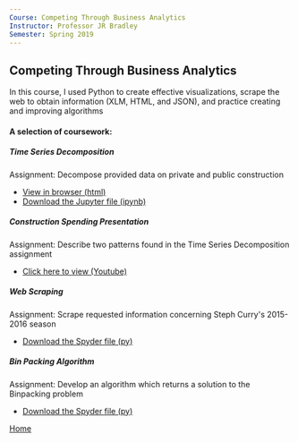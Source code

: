 ```yaml
---
Course: Competing Through Business Analytics
Instructor: Professor JR Bradley
Semester: Spring 2019
---
```


## Competing Through Business Analytics
In this course, I used Python to create effective visualizations, scrape the web to obtain information (XLM, HTML, and JSON), and practice creating and improving algorithms


#### A selection of coursework:
##### Time Series Decomposition
Assignment: Decompose provided data on private and public construction
- [View in browser (html)](M3Graphing.html)
- [Download the Jupyter file (ipynb)](M3Graphing.ipynb)

##### Construction Spending Presentation
Assignment: Describe two patterns found in the Time Series Decomposition assignment
- [Click here to view (Youtube)](https://www.youtube.com/watch?v=ySC1Y_YXDC4)

##### Web Scraping 
Assignment: Scrape requested information concerning Steph Curry's 2015-2016 season
- [Download the Spyder file (py)](json_scrape.py)

##### Bin Packing Algorithm
Assignment: Develop an algorithm which returns a solution to the Binpacking problem
- [Download the Spyder file (py)](binpacking.py)

[Home](https://cherylngo.github.io/)
